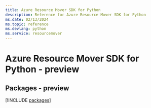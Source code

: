 ```yaml
---
title: Azure Resource Mover SDK for Python
description: Reference for Azure Resource Mover SDK for Python
ms.date: 02/13/2024
ms.topic: reference
ms.devlang: python
ms.service: resourcemover
---
```

# Azure Resource Mover SDK for Python - preview
## Packages - preview
[!INCLUDE [packages](resource-mover-index.md)]